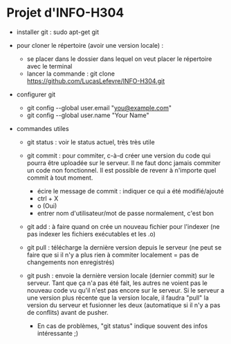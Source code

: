 # Projet d'INFO-H304
- installer git : sudo apt-get git

- pour cloner le répertoire (avoir une version locale)  : 
	* se placer dans le dossier dans lequel on veut placer le répertoire avec le terminal
	* lancer la commande : git clone https://github.com/LucasLefevre/INFO-H304.git

- configurer git
	* git config --global user.email "you@example.com"
	* git config --global user.name "Your Name"


- commandes utiles 
	* git status : voir le status actuel, très très utile

	* git commit : pour commiter, c-à-d créer une version du code qui pourra être uploadée sur le serveur.  Il ne faut donc jamais      commiter un code non fonctionnel.  Il est possible de revenr à n'importe quel commit à tout moment.
		-  écire le message de commit : indiquer ce qui a été modifié/ajouté
		-  ctrl + X
		-  o (Oui)
		-  entrer nom d'utilisateur/mot de passe
		normalement, c'est bon
		
	* git add <fichier> : à faire quand on crée un nouveau fichier pour l'indexer (ne pas indexer les fichiers exécutables et les .o)
	
	* git pull : télécharge la dernière version depuis le serveur (ne peut se faire que si il n'y a plus rien à commiter localement = pas de changements non enregistrés)
	
	* git push : envoie la dernière version locale (dernier commit) sur le serveur. Tant que ça n'a pas été fait, les autres ne voient pas le nouveau code vu qu'il n'est pas encore sur le serveur.  Si le serveur a une version plus récente que la version locale, il faudra "pull" la version du serveur et fusionner les deux (automatique si il n'y a pas de conflits) avant de pusher.
	
		- En cas de problèmes, "git status" indique souvent des infos intéressante ;)
